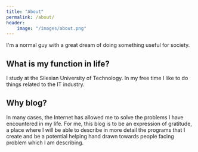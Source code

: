 ```yaml
---
title: "About"
permalink: /about/
header:
    image: "/images/about.png"
---
```


I'm a normal guy with a great dream of doing something useful for society. 

## What is my function in life?
I study at the Silesian University of Technology. In my free time I like to do things related to the IT industry.

## Why blog?
In many cases, the Internet has allowed me to solve the problems I have encountered in my life. For me, this blog is to be an expression of gratitude, a place where I will be able to describe in more detail the programs that I create and be a potential helping hand drawn towards people facing problem which I am describing.